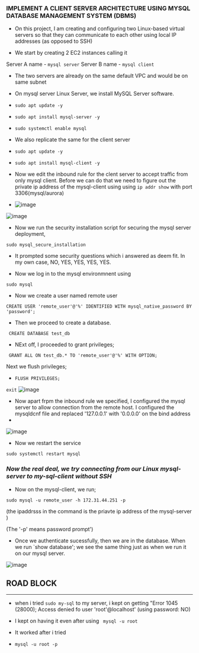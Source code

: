 ### IMPLEMENT A CLIENT SERVER ARCHITECTURE USING MYSQL DATABASE MANAGEMENT SYSTEM (DBMS)

- On this project, I am creating and configuring two Linux-based virtual servers so that they can communicate to each other using local IP addresses (as opposed to SSH)

- We start by creating 2 EC2 instances calling it 

Server A name - `mysql server`
Server B name - `mysql client` 

- The two servers are already on the same default VPC and would be on same subnet
* On mysql server Linux Server, we  install MySQL Server software.
- ` sudo apt update -y `

- `sudo apt install mysql-server -y`

- `sudo systemctl enable mysql`

- We also replicate the same for the client server

- ` sudo apt update -y `

- `sudo apt install mysql-client -y`
- Now we edit the inbound rule for the clent server to accept traffic from only mysql client. Before we can do that we need to figure out the private ip address of the mysql-client using using `ip addr show` with port 3306(mysql/aurora)
- ![image](https://user-images.githubusercontent.com/98546783/173861446-7a5bdd3a-6fe4-42d2-9dab-9c90461beb70.png)

![image](https://user-images.githubusercontent.com/98546783/173861757-e3ed7d25-0d69-43bd-88e0-04620403600e.png)



- Now we run the security installation script for securing the mysql server deployment,

`sudo mysql_secure_installation`

- It prompted some security questions which i answered as deem fit. In my own case, NO, YES, YES, YES, YES.

- Now we log in to the mysql environmnent using 

`sudo mysql`

- Now we create a user named remote user

` CREATE USER 'remote_user'@'%' IDENTIFIED WITH mysql_native_password BY 'password'; `

- Then we proceed to create a database.

` CREATE DATABASE test_db`

- NExt off, I proceeded to grant privileges;

` GRANT ALL ON test_db.* TO 'remote_user'@'%' WITH OPTION;`

Next we flush privileges;
- ` FLUSH PRIVILEGES; `

`exit`
![image](https://user-images.githubusercontent.com/98546783/173862251-95a883b3-8c80-48de-ae08-59bdf99c1e68.png)


- Now apart frpm the inbound rule we specified, I configured the mysql server to allow connection from the remote host. I configured the mysqldcnf file and replaced '127.0.0.1' with '0.0.0.0' on the bind address
- 
![image](https://user-images.githubusercontent.com/98546783/173862699-0cbe9ea8-2d08-4d05-9b95-79c1d6488216.png)


- Now we restart the service

`sudo systemctl restart mysql`

### *Now the real deal, we try connecting from our Linux mysql-server to my-sql-client without SSH*

- Now on the mysql-client, we run;

`sudo mysql -u remote_user -h 172.31.44.251 -p`

(the ipaddrsss in the command is the priavte ip address of the mysql-server  )

(The '-p' means password prompt')

- Once we authenticate sucessfully, then we are in the database. When we run `show database'; we see the same thing just as when we run it on our mysql server.

![image](https://user-images.githubusercontent.com/98546783/173862981-45b96b96-4027-4064-a909-055a9ca00d68.png)


## ROAD BLOCK
-------

- when i tried `sudo my-sql` to my server, i kept on getting "Error 1045 (28000); Access denied fo user 'root'@localhost' (using password: NO)

- I kept on having it even after using ` mysql -u root`

- It worked after i tried 

- `mysql -u root -p`
